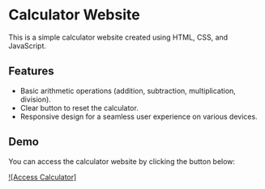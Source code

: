# Calculator Website

This is a simple calculator website created using HTML, CSS, and JavaScript.

## Features

- Basic arithmetic operations (addition, subtraction, multiplication, division).
- Clear button to reset the calculator.
- Responsive design for a seamless user experience on various devices.

## Demo

You can access the calculator website by clicking the button below:

[![Access Calculator]]([https://mikiadarsh25.github.io/calculator/])




